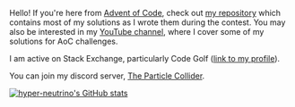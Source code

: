 Hello! If you're here from [Advent of Code](https://adventofcode.com), check out [my repository](https://github.com/hyper-neutrino/advent-of-code) which contains most of my solutions as I wrote them during the contest. You may also be interested in my [YouTube channel](https://youtube.com/@hyper-neutrino), where I cover some of my solutions for AoC challenges.

I am active on Stack Exchange, particularly Code Golf ([link to my profile](https://codegolf.stackexchange.com/users/68942/hyper-neutrino)).

You can join my discord server, [The Particle Collider](https://discord.gg/j9uunTRRJm).

[![hyper-neutrino's GitHub stats](https://github-readme-stats.vercel.app/api?username=hyper-neutrino)](https://github.com/anuraghazra/github-readme-stats)
